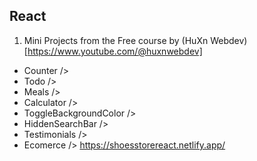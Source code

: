 ## React

1. Mini Projects from the Free course by (HuXn Webdev)[https://www.youtube.com/@huxnwebdev]

- Counter /> 
- Todo />
- Meals /> 
- Calculator />  
- ToggleBackgroundColor /> 
- HiddenSearchBar />
- Testimonials />
- Ecomerce /> https://shoesstorereact.netlify.app/
